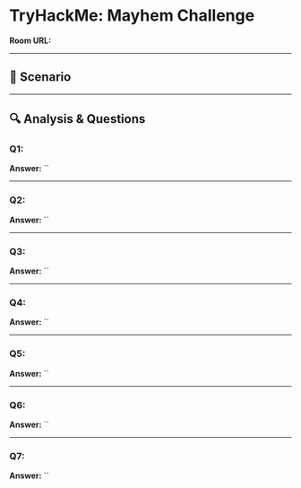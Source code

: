 # TryHackMe: Mayhem Challenge  

**Room URL:** []()

---

## 🧠 Scenario

---

## 🔍 Analysis & Questions

### Q1: 
**Answer:** ``

> 

---

### Q2:  
**Answer:** ``

> 

---

### Q3: 
**Answer:** ``

> 

---

### Q4:  
**Answer:** ``

> 

---

### Q5:  
**Answer:** ``

> 

---

### Q6:  
**Answer:** ``

> 

---

### Q7:  
**Answer:** ``

> 
